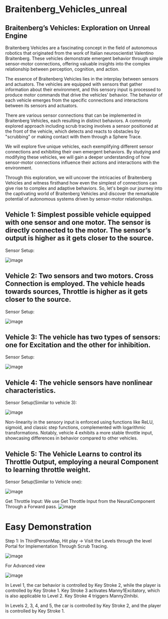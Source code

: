 # Braitenberg_Vehicles_unreal
## Braitenberg’s Vehicles: Exploration on Unreal Engine
Braitenberg Vehicles are a fascinating concept in the field of autonomous robotics that originated from the work of Italian neuroscientist Valentino Braitenberg. These vehicles demonstrate emergent behavior through simple sensor-motor connections, offering valuable insights into the complex relationship between perception, cognition, and action.

The essence of Braitenberg Vehicles lies in the interplay between sensors and actuators. The vehicles are equipped with sensors that gather information about their environment, and this sensory input is processed to produce motor commands that drive the vehicles' behavior. The behavior of each vehicle emerges from the specific connections and interactions between its sensors and actuators.

There are various sensor connections that can be implemented in Braitenberg Vehicles, each resulting in distinct behaviors. A commonly explored approach including scrub tracing involves a sensor positioned at the front of the vehicle, which detects and reacts to obstacles by "scrubbing" or making contact with them through a Sphere Trace.

We will explore five unique vehicles, each exemplifying different sensor connections and exhibiting their own emergent behaviors. By studying and modifying these vehicles, we will gain a deeper understanding of how sensor-motor connections influence their actions and interactions with the environment.

Through this exploration, we will uncover the intricacies of Braitenberg Vehicles and witness firsthand how even the simplest of connections can give rise to complex and adaptive behaviors. So, let's begin our journey into the captivating world of Braitenberg Vehicles and discover the remarkable potential of autonomous systems driven by sensor-motor relationships.

## Vehicle 1: Simplest possible vehicle equipped with one sensor and one motor. The sensor is directly connected to the motor. The sensor’s output is higher as it gets closer to the source.
Sensor Setup:

![image](https://github.com/ceciljoseph97/Braitenberg_Vehicles_unreal/assets/29672160/12e92e49-8f2f-42c9-8da9-fbb72f77f2a8)

## Vehicle 2: Two sensors and two motors. Cross Connection is employed. The vehicle heads towards sources, Throttle is higher as it gets closer to the source.
Sensor Setup:

![image](https://github.com/ceciljoseph97/Braitenberg_Vehicles_unreal/assets/29672160/d4bf6f6d-b603-4a79-a5c0-ac302d9a73f1)

## Vehicle 3: The vehicle has two types of sensors: one for Excitation and the other for inhibition.
Sensor Setup:

![image](https://github.com/ceciljoseph97/Braitenberg_Vehicles_unreal/assets/29672160/89de06ca-6bbe-47a5-a30a-fde024bdc5df)

## Vehicle 4: The vehicle sensors have nonlinear characteristics.
Sensor Setup(Similar to vehicle 3):

![image](https://github.com/ceciljoseph97/Braitenberg_Vehicles_unreal/assets/29672160/344aa561-2230-4e38-a882-1040b620f7ef)

Non-linearity in the sensory input is enforced using functions like ReLU, sigmoid, and classic step functions, complemented with logarithmic transformations. Notably, vehicle 4 exhibits a more stable throttle input, showcasing differences in behavior compared to other vehicles.


## Vehicle 5: The Vehicle Learns to control its Throttle Output, employing a neural Component to learning throttle weight.
Sensor Setup(Similar to Vehicle one):

![image](https://github.com/ceciljoseph97/Braitenberg_Vehicles_unreal/assets/29672160/c5cc1db6-404e-4319-b712-e0e08b4c205b)

Get Throttle Input: We use Get Throttle Input from the NeuralComponent Through a Forward pass.
![image](https://github.com/ceciljoseph97/Braitenberg_Vehicles_unreal/assets/29672160/40f46656-ba2c-4553-b7be-76002a7a36b5)

# Easy Demonstration 
Step 1: In ThirdPersonMap, Hit play -> Visit the Levels through the level Portal for Implementation Through Scrub Tracing.

![image](https://github.com/ceciljoseph97/Braitenberg_Vehicles_unreal/assets/29672160/ce4fa8e3-d1bd-4c0c-8ad8-9f356dee4a62)

For Advanced view 

![image](https://github.com/ceciljoseph97/Braitenberg_Vehicles_unreal/assets/29672160/c3f7bb45-e62c-4f89-b231-cdf78217df5c)

In Level 1, the car behavior is controlled by Key Stroke 2, while the player is controlled by Key Stroke 1. Key Stroke 3 activates Manny1Excitatory, which is also applicable to Level 2. Key Stroke 4 triggers Manny2Inhibi.

In Levels 2, 3, 4, and 5, the car is controlled by Key Stroke 2, and the player is controlled by Key Stroke 1.





